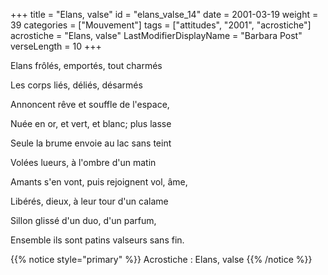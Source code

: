 +++
title = "Elans, valse"
id = "elans_valse_14"
date = 2001-03-19
weight = 39
categories = ["Mouvement"]
tags = ["attitudes", "2001", "acrostiche"]
acrostiche = "Elans, valse"
LastModifierDisplayName = "Barbara Post"
verseLength = 10
+++

Elans frôlés, emportés, tout charmés

Les corps liés, déliés, désarmés

Annoncent rêve et souffle de l'espace,

Nuée en or, et vert, et blanc; plus lasse

Seule la brume envoie au lac sans teint

Volées lueurs, à l'ombre d'un matin

Amants s'en vont, puis rejoignent vol, âme,

Libérés, dieux, à leur tour d'un calame

Sillon glissé d'un duo, d'un parfum,

Ensemble ils sont patins valseurs sans fin.

{{% notice style="primary" %}}
Acrostiche : Elans, valse
{{% /notice %}}
